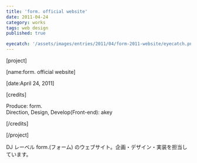 ```yaml
---
title: 'form. official website'
date: 2011-04-24
category: works
tags: web design
published: true

eyecatch: '/assets/images/entries/2011/04/form-2011-website/eyecatch.png'
---
```


[project]

[name:form. official website]

[date:April 24, 2011]

[credits]

Produce: form.  
Direction, Design, Develop(Front-end): akey

[/credits]

[/project]

DJ レーベル form.(フォーム) のウェブサイト。企画・デザイン・実装を担当しています。
